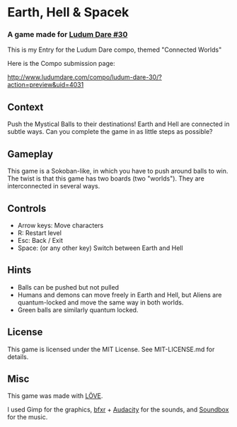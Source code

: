 # Earth, Hell & Spacek
### A game made for [Ludum Dare #30](http://www.ludumdare.com/compo/ludum-dare-30/)

This is my Entry for the Ludum Dare compo, themed "Connected Worlds"

Here is the Compo submission page:

http://www.ludumdare.com/compo/ludum-dare-30/?action=preview&uid=4031

## Context

Push the Mystical Balls to their destinations! Earth and Hell are connected in subtle ways. Can you complete the game in as little steps as possible?

## Gameplay

This game is a Sokoban-like, in which you have to push around balls to win. The twist is that this game has two boards (two "worlds"). They are interconnected in several
ways.

## Controls

* Arrow keys: Move characters
* R: Restart level
* Esc: Back / Exit
* Space: (or any other key) Switch between Earth and Hell

## Hints

* Balls can be pushed but not pulled
* Humans and demons can move freely in Earth and Hell, but Aliens are quantum-locked and move the same way in both worlds.
* Green balls are similarly quantum locked.

## License

This game is licensed under the MIT License. See MIT-LICENSE.md for details.

## Misc

This game was made with [LÖVE](http://love2d.org).

I used Gimp for the graphics, [bfxr](http://www.bfxr.net/) + [Audacity](http://audacity.sourceforge.net/) for the sounds, and [Soundbox](http://sb.bitsnbites.eu/) for the music.


